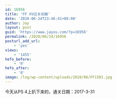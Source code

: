 ```yaml
---
id: 16956
title: 'FF XV过关动画'
date: '2020-06-24T23:46:41+08:00'
author: Jay
layout: post
guid: 'https://www.jayxu.com/?p=16956'
permalink: /2020/06/24/16956
posturl_add_url:
    - 'yes'
views:
    - '1455'
hefo_before:
    - '0'
hefo_after:
    - '0'
image: /log/wp-content/uploads/2020/06/FF1501.jpg
---
```


<!-- wp:paragraph -->
<p>今天从PS 4上扒下来的，通关日期：2017-3-31</p>
<!-- /wp:paragraph -->

<!-- wp:nextgenthemes/arve-block {"url":"https://v.youku.com/v_show/id_XNDcyNjM2NTQzMg==.html","aspect_ratio":"16:9"} /-->
